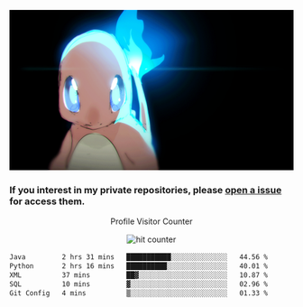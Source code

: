 [gif]: https://raw.githubusercontent.com/uysalserkan/uysalserkan/master/charmander-2.gif

![gif]

### If you interest in my private repositories, please [open a issue](https://github.com/uysalserkan/uysalserkan/issues) for access them.


<div align="center">
<p>Profile Visitor Counter</p>
<img src="https://profile-counter.glitch.me/uysalserkan/count.svg" alt="hit counter" align="center">
</div>

<!--START_SECTION:waka-->
```text
Java         2 hrs 31 mins   ███████████░░░░░░░░░░░░░░   44.56 % 
Python       2 hrs 16 mins   ██████████░░░░░░░░░░░░░░░   40.01 % 
XML          37 mins         ██▓░░░░░░░░░░░░░░░░░░░░░░   10.87 % 
SQL          10 mins         ▓░░░░░░░░░░░░░░░░░░░░░░░░   02.96 % 
Git Config   4 mins          ▒░░░░░░░░░░░░░░░░░░░░░░░░   01.33 % 
```
<!--END_SECTION:waka-->

